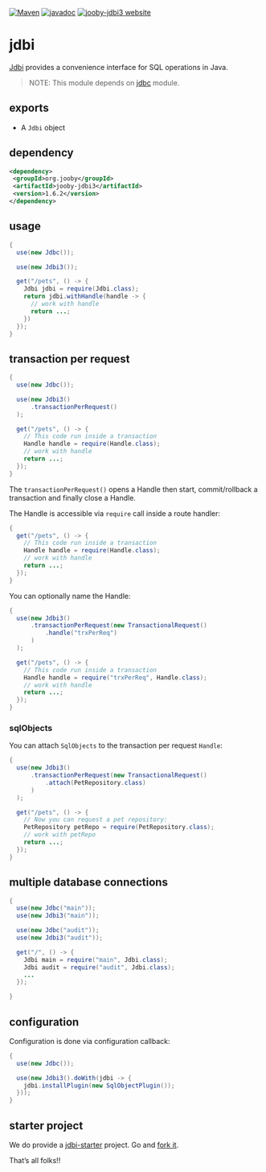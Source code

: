 [![Maven](https://img.shields.io/maven-metadata/v/http/central.maven.org/maven2/org/jooby/jooby-jdbi3/maven-metadata.xml.svg)](http://mvnrepository.com/artifact/org.jooby/jooby-jdbi3/1.6.2)
[![javadoc](https://javadoc.io/badge/org.jooby/jooby-jdbi3.svg)](https://javadoc.io/doc/org.jooby/jooby-jdbi3/1.6.2)
[![jooby-jdbi3 website](https://img.shields.io/badge/jooby-jdbi3-brightgreen.svg)](http://jooby.org/doc/jdbi3)
# jdbi

<a href="https://jdbi.github.io">Jdbi</a> provides a convenience interface for SQL operations in Java.

> NOTE: This module depends on [jdbc](https://github.com/jooby-project/jooby/tree/master/jooby-jdbc) module.

## exports

* A ```Jdbi``` object

## dependency

```xml
<dependency>
 <groupId>org.jooby</groupId>
 <artifactId>jooby-jdbi3</artifactId>
 <version>1.6.2</version>
</dependency>
```

## usage

```java
{
  use(new Jdbc());

  use(new Jdbi3());

  get("/pets", () -> {
    Jdbi jdbi = require(Jdbi.class);
    return jdbi.withHandle(handle -> {
      // work with handle
      return ...;
    })
  });
}
```

## transaction per request

```java
{
  use(new Jdbc());

  use(new Jdbi3()
      .transactionPerRequest()
  );

  get("/pets", () -> {
    // This code run inside a transaction
    Handle handle = require(Handle.class);
    // work with handle
    return ...;
  });
}
```

The `transactionPerRequest()` opens a Handle then start, commit/rollback a transaction and finally close a Handle.

The Handle is accessible via `require` call inside a route handler:

```java
{
  get("/pets", () -> {
    // This code run inside a transaction
    Handle handle = require(Handle.class);
    // work with handle
    return ...;
  });
}
```

You can optionally name the Handle:

```java
{
  use(new Jdbi3()
      .transactionPerRequest(new TransactionalRequest()
          .handle("trxPerReq")
      )
  );

  get("/pets", () -> {
    // This code run inside a transaction
    Handle handle = require("trxPerReq", Handle.class);
    // work with handle
    return ...;
  });
}
```

### sqlObjects

You can attach `SqlObjects` to the transaction per request `Handle`:

```java
{
  use(new Jdbi3()
      .transactionPerRequest(new TransactionalRequest()
          .attach(PetRepository.class)
      )
  );

  get("/pets", () -> {
    // Now you can request a pet repository:
    PetRepository petRepo = require(PetRepository.class);
    // work with petRepo
    return ...;
  });
}
```

## multiple database connections

```java
{
  use(new Jdbc("main"));
  use(new Jdbi3("main"));

  use(new Jdbc("audit"));
  use(new Jdbi3("audit"));

  get("/", () -> {
    Jdbi main = require("main", Jdbi.class);
    Jdbi audit = require("audit", Jdbi.class);
    ...
  });

}
```

## configuration

Configuration is done via configuration callback:

```java
{
  use(new Jdbc());

  use(new Jdbi3().doWith(jdbi -> {
    jdbi.installPlugin(new SqlObjectPlugin());
  }));
}
```

## starter project

We do provide a [jdbi-starter](https://github.com/jooby-project/jdbi-starter) project. Go and [fork it](https://github.com/jooby-project/jdbi-starter).

That’s all folks!!
